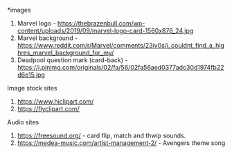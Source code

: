 *images 

1) Marvel logo - https://thebrazenbull.com/wp-content/uploads/2019/09/marvel-logo-card-1560x876_24.jpg
2) Marvel background - https://www.reddit.com/r/Marvel/comments/23iv0s/i_couldnt_find_a_highres_marvel_background_for_my/
3) Deadpool question mark (card-back) - https://i.pinimg.com/originals/02/fa/56/02fa56aed0377adc30d1974fb22d6e15.jpg


Image stock sites

1) https://www.hiclipart.com/
2) https://flyclipart.com/


Audio sites

1) https://freesound.org/ - card flip, match and thwip sounds.
2) https://medea-music.com/artist-management-2/ - Avengers theme song
